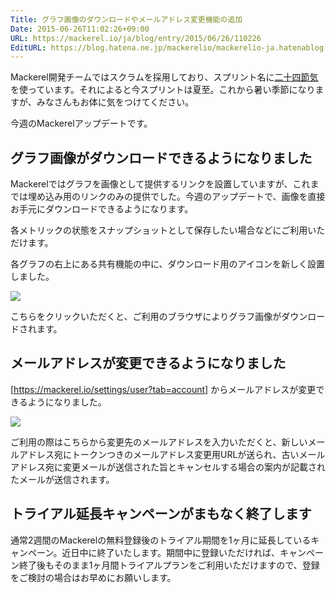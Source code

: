 ```yaml
---
Title: グラフ画像のダウンロードやメールアドレス変更機能の追加
Date: 2015-06-26T11:02:26+09:00
URL: https://mackerel.io/ja/blog/entry/2015/06/26/110226
EditURL: https://blog.hatena.ne.jp/mackerelio/mackerelio-ja.hatenablog.mackerel.io/atom/entry/8454420450098886596
---
```


Mackerel開発チームではスクラムを採用しており、スプリント名に[二十四節気](https://ja.wikipedia.org/wiki/%E4%BA%8C%E5%8D%81%E5%9B%9B%E7%AF%80%E6%B0%97)を使っています。それによると今スプリントは夏至。これから暑い季節になりますが、みなさんもお体に気をつけてください。

今週のMackerelアップデートです。

## グラフ画像がダウンロードできるようになりました

Mackerelではグラフを画像として提供するリンクを設置していますが、これまでは埋め込み用のリンクのみの提供でした。今週のアップデートで、画像を直接お手元にダウンロードできるようになります。

各メトリックの状態をスナップショットとして保存したい場合などにご利用いただけます。

各グラフの右上にある共有機能の中に、ダウンロード用のアイコンを新しく設置しました。

![](https://cdn-ak.f.st-hatena.com/images/fotolife/m/mackerelio/20150626/20150626105315.png)

こちらをクリックいただくと、ご利用のブラウザによりグラフ画像がダウンロードされます。

## メールアドレスが変更できるようになりました

[https://mackerel.io/settings/user?tab=account] からメールアドレスが変更できるようになりました。

![](https://cdn-ak.f.st-hatena.com/images/fotolife/m/mackerelio/20150625/20150625122600.png)

ご利用の際はこちらから変更先のメールアドレスを入力いただくと、新しいメールアドレス宛にトークンつきのメールアドレス変更用URLが送られ、古いメールアドレス宛に変更メールが送信された旨とキャンセルする場合の案内が記載されたメールが送信されます。

## トライアル延長キャンペーンがまもなく終了します

通常2週間のMackerelの無料登録後のトライアル期間を1ヶ月に延長しているキャンペーン。近日中に終了いたします。期間中に登録いただければ、キャンペーン終了後もそのまま1ヶ月間トライアルプランをご利用いただけますので、登録をご検討の場合はお早めにお願いします。

